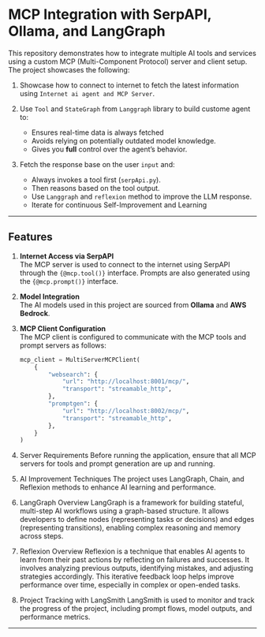 # MCP Integration with SerpAPI, Ollama, and LangGraph

This repository demonstrates how to integrate multiple AI tools and services using a custom MCP (Multi-Component Protocol) server and client setup. The project showcases the following:

1. Showcase how to connect to internet to fetch the latest information using `Internet ai agent and MCP Server`.

2. Use `Tool` and `StateGraph` from `Langgraph` library to build custome agent to:
      - Ensures real-time data is always fetched
      - Avoids relying on potentially outdated model knowledge.
      - Gives you **full** control over the agent’s behavior.

3. Fetch the response base on the user `input` and:
      - Always invokes a tool first (`serpApi.py`).
      - Then reasons based on the tool output.
      - Use `Langgraph` and `reflexion` method to improve the LLM response.
      - Iterate for continuous Self-Improvement and Learning
---

## Features

1. **Internet Access via SerpAPI**  
   The MCP server is used to connect to the internet using SerpAPI through the `{@mcp.tool()}` interface. Prompts are also generated using the `{@mcp.prompt()}` interface.

2. **Model Integration**  
   The AI models used in this project are sourced from **Ollama** and **AWS Bedrock**.

3. **MCP Client Configuration**  
   The MCP client is configured to communicate with the MCP tools and prompt servers as follows:

   ```python
   mcp_client = MultiServerMCPClient(
       {
           "websearch": {
               "url": "http://localhost:8001/mcp/",
               "transport": "streamable_http",
           },
           "promptgen": {
               "url": "http://localhost:8002/mcp/",
               "transport": "streamable_http",
           },
       }
   )
   ```

4. Server Requirements
Before running the application, ensure that all MCP servers for tools and prompt generation are up and running.

5. AI Improvement Techniques
The project uses LangGraph, Chain, and Reflexion methods to enhance AI learning and performance.

6. LangGraph Overview
LangGraph is a framework for building stateful, multi-step AI workflows using a graph-based structure. It allows developers to define nodes (representing tasks or decisions) and edges (representing transitions), enabling complex reasoning and memory across steps.

7. Reflexion Overview
Reflexion is a technique that enables AI agents to learn from their past actions by reflecting on failures and successes. It involves analyzing previous outputs, identifying mistakes, and adjusting strategies accordingly. This iterative feedback loop helps improve performance over time, especially in complex or open-ended tasks.

8. Project Tracking with LangSmith
LangSmith is used to monitor and track the progress of the project, including prompt flows, model outputs, and performance metrics.

---

